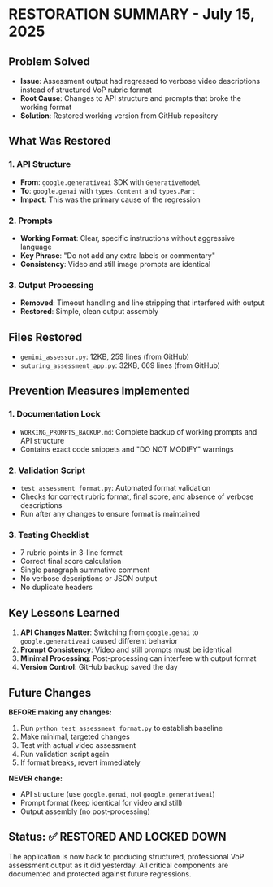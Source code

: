 # RESTORATION SUMMARY - July 15, 2025

## Problem Solved
- **Issue**: Assessment output had regressed to verbose video descriptions instead of structured VoP rubric format
- **Root Cause**: Changes to API structure and prompts that broke the working format
- **Solution**: Restored working version from GitHub repository

## What Was Restored

### 1. API Structure
- **From**: `google.generativeai` SDK with `GenerativeModel`
- **To**: `google.genai` with `types.Content` and `types.Part`
- **Impact**: This was the primary cause of the regression

### 2. Prompts
- **Working Format**: Clear, specific instructions without aggressive language
- **Key Phrase**: "Do not add any extra labels or commentary"
- **Consistency**: Video and still image prompts are identical

### 3. Output Processing
- **Removed**: Timeout handling and line stripping that interfered with output
- **Restored**: Simple, clean output assembly

## Files Restored
- `gemini_assessor.py`: 12KB, 259 lines (from GitHub)
- `suturing_assessment_app.py`: 32KB, 669 lines (from GitHub)

## Prevention Measures Implemented

### 1. Documentation Lock
- `WORKING_PROMPTS_BACKUP.md`: Complete backup of working prompts and API structure
- Contains exact code snippets and "DO NOT MODIFY" warnings

### 2. Validation Script
- `test_assessment_format.py`: Automated format validation
- Checks for correct rubric format, final score, and absence of verbose descriptions
- Run after any changes to ensure format is maintained

### 3. Testing Checklist
- 7 rubric points in 3-line format
- Correct final score calculation
- Single paragraph summative comment
- No verbose descriptions or JSON output
- No duplicate headers

## Key Lessons Learned

1. **API Changes Matter**: Switching from `google.genai` to `google.generativeai` caused different behavior
2. **Prompt Consistency**: Video and still prompts must be identical
3. **Minimal Processing**: Post-processing can interfere with output format
4. **Version Control**: GitHub backup saved the day

## Future Changes

**BEFORE making any changes:**
1. Run `python test_assessment_format.py` to establish baseline
2. Make minimal, targeted changes
3. Test with actual video assessment
4. Run validation script again
5. If format breaks, revert immediately

**NEVER change:**
- API structure (use `google.genai`, not `google.generativeai`)
- Prompt format (keep identical for video and still)
- Output assembly (no post-processing)

## Status: ✅ RESTORED AND LOCKED DOWN

The application is now back to producing structured, professional VoP assessment output as it did yesterday. All critical components are documented and protected against future regressions. 